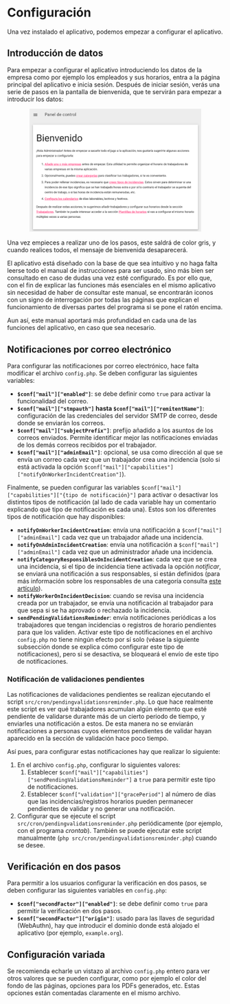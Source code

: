 # Configuración
Una vez instalado el aplicativo, podemos empezar a configurar el aplicativo.

## Introducción de datos
Para empezar a configurar el aplicativo introduciendo los datos de la empresa como por ejemplo los empleados y sus horarios, entra a la página principal del aplicativo e inicia sesión. Después de iniciar sesión, verás una serie de pasos en la pantalla de bienvenida, que te servirán para empezar a introducir los datos:

<div style="text-align: center;"><img src="../../../img/admin-getting-started.png" style="max-width: 400px;"></div>

Una vez empieces a realizar uno de los pasos, este saldrá de color gris, y cuando realices todos, el mensaje de bienvenida desaparecerá.

El aplicativo está diseñado con la base de que sea intuitivo y no haga falta leerse todo el manual de instrucciones para ser usado, sino más bien ser consultado en caso de dudas una vez esté configurado. Es por ello que, con el fin de explicar las funciones más esenciales en el mismo aplicativo sin necesidad de haber de consultar este manual, se encontrarán iconos con un signo de interrogación por todas las páginas que explican el funcionamiento de diversas partes del programa si se pone el ratón encima.

Aun así, este manual aportará más profundidad en cada una de las funciones del aplicativo, en caso que sea necesario.

## Notificaciones por correo electrónico
Para configurar las notificaciones por correo electrónico, hace falta modificar el archivo `config.php`. Se deben configurar las siguientes variables:

* **`$conf["mail"]["enabled"]`**: se debe definir como `true` para activar la funcionalidad del correo.
* **`$conf["mail"]["stmpauth"]` hasta `$conf["mail"]["remitentName"]`**: configuración de las credenciales del servidor SMTP de correo, desde donde se enviarán los correos.
* **`$conf["mail"]["subjectPrefix"]`**: prefijo añadido a los asuntos de los correos enviados. Permite identificar mejor las notificaciones enviadas de los demás correos recibidos por el trabajador.
* **`$conf["mail"]["adminEmail"]`**: opcional, se usa como dirección al que se envía un correo cada vez que un trabajador crea una incidencia (solo si está activada la opción `$conf["mail"]["capabilities"]["notifyOnWorkerIncidentCreation"]`).

Finalmente, se pueden configurar las variables `$conf["mail"]["capabilities"]["{tipo de notificación}"]` para activar o desactivar los distintos tipos de notificación (al lado de cada variable hay un comentario explicando qué tipo de notificación es cada una). Estos son los diferentes tipos de notificación que hay disponibles:

* **`notifyOnWorkerIncidentCreation`**: envía una notificación a `$conf["mail"]["adminEmail"]` cada vez que un trabajador añade una incidencia.
* **`notifyOnAdminIncidentCreation`**: envía una notificación a `$conf["mail"]["adminEmail"]` cada vez que un administrador añade una incidencia.
* **`notifyCategoryResponsiblesOnIncidentCreation`**: cada vez que se crea una incidencia, si el tipo de incidencia tiene activada la opción _notificar_, se enviará una notificación a sus responsables, si están definidos (para más información sobre los responsables de una categoría consulta [este artículo](../personas.md#categorias)).
* **`notifyWorkerOnIncidentDecision`**: cuando se revisa una incidencia creada por un trabajador, se envía una notificación al trabajador para que sepa si se ha aprovado o rechazado la incidencia.
* **`sendPendingValidationsReminder`**: envía notificaciones periódicas a los trabajadores que tengan incidencias o registros de horario pendientes para que los validen. Activar este tipo de notificaciones en el archivo `config.php` no tiene ningún efecto por sí solo (véase la siguiente subsección donde se explica cómo configurar este tipo de notificaciones), pero si se desactiva, se bloqueará el envío de este tipo de notificaciones.

### Notificación de validaciones pendientes
Las notificaciones de validaciones pendientes se realizan ejecutando el script `src/cron/pendingvalidationsreminder.php`. Lo que hace realmente este script es ver qué trabajadores acumulan algún elemento que esté pendiente de validarse durante más de un cierto periodo de tiempo, y enviarles una notificación a estos. De esta manera no se enviarán notificaciones a personas cuyos elementos pendientes de validar hayan aparecido en la sección de validación hace poco tiempo.

Así pues, para configurar estas notificaciones hay que realizar lo siguiente:

1. En el archivo `config.php`, configurar lo siguientes valores:
    1. Establecer `$conf["mail"]["capabilities"]["sendPendingValidationsReminder"]` a `true` para permitir este tipo de notificaciones.
    2. Establecer `$conf["validation"]["gracePeriod"]` al número de días que las incidencias/registros horarios pueden permanecer pendientes de validar y no generar una notificación.
2. Configurar que se ejecute el script `src/cron/pendingvalidationsreminder.php` periódicamente (por ejemplo, con el programa _crontab_). También se puede ejecutar este script manualmente (`php src/cron/pendingvalidationsreminder.php`) cuando se desee.

## Verificación en dos pasos
Para permitir a los usuarios configurar la verificación en dos pasos, se deben configurar las siguientes variables en `config.php`:

* **`$conf["secondFactor"]["enabled"]`**: se debe definir como `true` para permitir la verificación en dos pasos.
* **`$conf["secondFactor"]["origin"]`**: usado para las llaves de seguridad (WebAuthn), hay que introducir el dominio donde está alojado el aplicativo (por ejemplo, `example.org`).

## Configuración variada
Se recomienda echarle un vistazo al archivo `config.php` entero para ver otros valores que se pueden configurar, como por ejemplo el color del fondo de las páginas, opciones para los PDFs generados, etc. Estas opciones están comentadas claramente en el mismo archivo.
